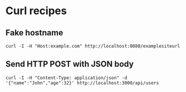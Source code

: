 # Curl recipes

## Fake hostname

    curl -I -H "Host:example.com" http://localhost:8080/examplesiteurl

## Send HTTP POST with JSON body

    curl -I -H "Content-Type: application/json" -d '{"name":"John","age":32}' http://localhost:3000/api/users
